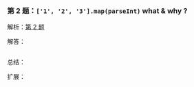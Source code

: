 ### 第 2 题：`['1', '2', '3'].map(parseInt)` what & why ?

解析：[第 2 题](https://github.com/Advanced-Frontend/Daily-Interview-Question/issues/4)

解答：



```javascript

```

总结：



扩展：



